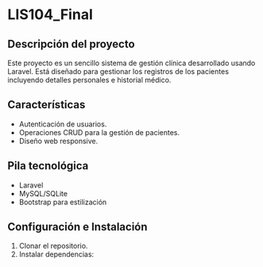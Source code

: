 # LIS104_Final

## Descripción del proyecto
Este proyecto es un sencillo sistema de gestión clínica desarrollado usando Laravel. Está diseñado para gestionar los registros de los pacientes incluyendo detalles personales e historial médico.

## Características
- Autenticación de usuarios.
- Operaciones CRUD para la gestión de pacientes.
- Diseño web responsive.

## Pila tecnológica
- Laravel
- MySQL/SQLite
- Bootstrap para estilización

## Configuración e Instalación
1. Clonar el repositorio.
2. Instalar dependencias:
